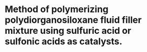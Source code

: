 # Method of polymerizing polydiorganosiloxane fluid filler mixture using sulfuric acid or sulfonic acids as catalysts.